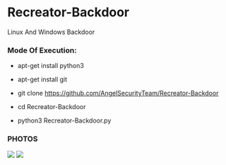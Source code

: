 # Recreator-Backdoor

 Linux And Windows Backdoor
 
 <h3> Mode Of Execution: </h3>

* apt-get install python3

* apt-get install git 

* git clone https://github.com/AngelSecurityTeam/Recreator-Backdoor

* cd Recreator-Backdoor

* python3 Recreator-Backdoor.py

<h3> PHOTOS </h3>

<img src="https://github.com/AngelSecurityTeam/Recreator-Backdoor/blob/master/Foto_RecreatorBackdoor_1.png">

<img src="https://github.com/AngelSecurityTeam/Recreator-Backdoor/blob/master/Foto_RecreatorBackdoor_2.png">
